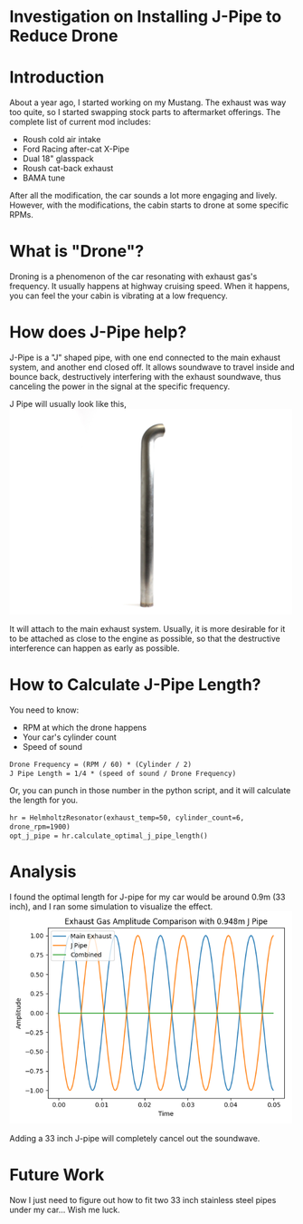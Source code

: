 # Investigation on Installing J-Pipe to Reduce Drone

# Introduction
About a year ago, I started working on my Mustang. The exhaust was way too quite, so I started swapping stock parts to 
aftermarket offerings. The complete list of current mod includes:
- Roush cold air intake
- Ford Racing after-cat X-Pipe
- Dual 18" glasspack
- Roush cat-back exhaust
- BAMA tune

After all the modification, the car sounds a lot more engaging and lively. However, with the modifications, the cabin
 starts to drone at some specific RPMs. 
 
 # What is "Drone"?
 Droning is a phenomenon of the car resonating with exhaust gas's frequency. It usually happens at highway cruising 
 speed. When it happens, you can feel the your cabin is vibrating at a low frequency.
 
 # How does J-Pipe help?
 J-Pipe is a "J" shaped pipe, with one end connected to the main exhaust system, and another end closed off. It allows soundwave to travel inside and bounce back, destructively interfering with the exhaust soundwave, thus canceling the power in the signal at the specific frequency.
 
 J Pipe will usually look like this,
 <img src="plots/jpipe_example.jpg" width="500">
 
It will attach to the main exhaust system. Usually, it is more desirable for it to be attached as close to the engine as possible, so that the destructive interference can happen as early as possible.
 
 # How to Calculate J-Pipe Length?
 You need to know:
 - RPM at which the drone happens
 - Your car's cylinder count
 - Speed of sound

```
Drone Frequency = (RPM / 60) * (Cylinder / 2)
J Pipe Length = 1/4 * (speed of sound / Drone Frequency)
```

Or, you can punch in those number in the python script, and it will calculate the length for you.
```
hr = HelmholtzResonator(exhaust_temp=50, cylinder_count=6, drone_rpm=1900)
opt_j_pipe = hr.calculate_optimal_j_pipe_length()
```

# Analysis
I found the optimal length for J-pipe for my car would be around 0.9m (33 inch), and I ran some simulation to visualize the effect.
<img src="plots/jpipe_ideal.png" width="500">

Adding a 33 inch J-pipe will completely cancel out the soundwave.

# Future Work
Now I just need to figure out how to fit two 33 inch stainless steel pipes under my car... Wish me luck.
